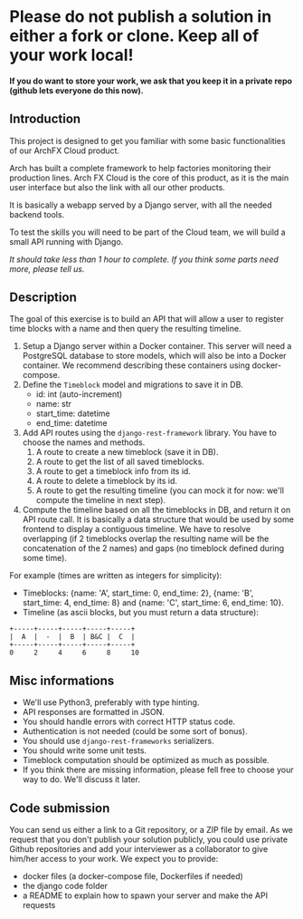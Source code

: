 # Please do not publish a solution in either a fork or clone. Keep all of your work local!
#### If you do want to store your work, we ask that you keep it in a private repo (github lets everyone do this now).

## Introduction

This project is designed to get you familiar with some basic functionalities of our ArchFX Cloud product.

Arch has built a complete framework to help factories monitoring their production lines. Arch FX Cloud is the core of
this product, as it is the main user interface but also the link with all our other products.

It is basically a webapp served by a Django server, with all the needed backend tools.

To test the skills you will need to be part of the Cloud team, we will build a small API running with Django.

*It should take less than 1 hour to complete. If you think some parts need more, please tell us.*

## Description

The goal of this exercise is to build an API that will allow a user to register time blocks with a name
and then query the resulting timeline.

1. Setup a Django server within a Docker container. This server will need a PostgreSQL database to store models, which
   will also be into a Docker container. We recommend describing these containers using docker-compose.
2. Define the `Timeblock` model and migrations to save it in DB.
   - id: int (auto-increment)
   - name: str
   - start_time: datetime
   - end_time: datetime
3. Add API routes using the `django-rest-framework` library. You have to choose the names and methods.
   1. A route to create a new timeblock (save it in DB).
   2. A route to get the list of all saved timeblocks.
   3. A route to get a timeblock info from its id.
   4. A route to delete a timeblock by its id.
   5. A route to get the resulting timeline (you can mock it for now: we'll compute the timeline in next step).
4. Compute the timeline based on all the timeblocks in DB, and return it on API route call.
   It is basically a data structure that would be used by some frontend to display a contiguous timeline.
   We have to resolve overlapping (if 2 timeblocks overlap the resulting name will be the concatenation of the 2 names)
   and gaps (no timeblock defined during some time).

For example (times are written as integers for simplicity): 
 - Timeblocks: {name: 'A', start_time: 0, end_time: 2}, {name: 'B', start_time: 4, end_time: 8} and {name: 'C', start_time: 6, end_time: 10}.
 - Timeline (as ascii blocks, but you must return a data structure):
```
+-----+-----+-----+-----+-----+
|  A  |  -  |  B  | B&C |  C  |
+-----+-----+-----+-----+-----+
0     2     4     6     8     10
```

## Misc informations

- We'll use Python3, preferably with type hinting.
- API responses are formatted in JSON.
- You should handle errors with correct HTTP status code.
- Authentication is not needed (could be some sort of bonus).
- You should use `django-rest-frameworks` serializers.
- You should write some unit tests.
- Timeblock computation should be optimized as much as possible.
- If you think there are missing information, please fell free to choose your way to do. We'll discuss it later.

## Code submission

You can send us either a link to a Git repository, or a ZIP file by email. As we request that you don't publish your solution publicly, you could use private Github repositories and add your interviewer as a collaborator to give him/her access to your work.
We expect you to provide:
 - docker files (a docker-compose file, Dockerfiles if needed)
 - the django code folder
 - a README to explain how to spawn your server and make the API requests
